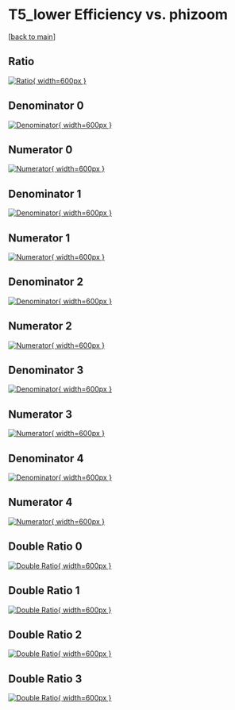 # T5_lower Efficiency vs. phizoom

[[back to main](./)]



## Ratio

[![Ratio](../mtv/var/T5_lower_base_13_1_eff_phizoom.png){ width=600px }](../mtv/var/T5_lower_base_13_1_eff_phizoom.pdf)

## Denominator 0

[![Denominator](../mtv/den/T5_lower_base_13_1_eff_phizoom_den0.png){ width=600px }](../mtv/den/T5_lower_base_13_1_eff_phizoom_den0.pdf)

## Numerator 0

[![Numerator](../mtv/num/T5_lower_base_13_1_eff_phizoom_num0.png){ width=600px }](../mtv/num/T5_lower_base_13_1_eff_phizoom_num0.pdf)

## Denominator 1

[![Denominator](../mtv/den/T5_lower_base_13_1_eff_phizoom_den1.png){ width=600px }](../mtv/den/T5_lower_base_13_1_eff_phizoom_den1.pdf)

## Numerator 1

[![Numerator](../mtv/num/T5_lower_base_13_1_eff_phizoom_num1.png){ width=600px }](../mtv/num/T5_lower_base_13_1_eff_phizoom_num1.pdf)

## Denominator 2

[![Denominator](../mtv/den/T5_lower_base_13_1_eff_phizoom_den2.png){ width=600px }](../mtv/den/T5_lower_base_13_1_eff_phizoom_den2.pdf)

## Numerator 2

[![Numerator](../mtv/num/T5_lower_base_13_1_eff_phizoom_num2.png){ width=600px }](../mtv/num/T5_lower_base_13_1_eff_phizoom_num2.pdf)

## Denominator 3

[![Denominator](../mtv/den/T5_lower_base_13_1_eff_phizoom_den3.png){ width=600px }](../mtv/den/T5_lower_base_13_1_eff_phizoom_den3.pdf)

## Numerator 3

[![Numerator](../mtv/num/T5_lower_base_13_1_eff_phizoom_num3.png){ width=600px }](../mtv/num/T5_lower_base_13_1_eff_phizoom_num3.pdf)

## Denominator 4

[![Denominator](../mtv/den/T5_lower_base_13_1_eff_phizoom_den4.png){ width=600px }](../mtv/den/T5_lower_base_13_1_eff_phizoom_den4.pdf)

## Numerator 4

[![Numerator](../mtv/num/T5_lower_base_13_1_eff_phizoom_num4.png){ width=600px }](../mtv/num/T5_lower_base_13_1_eff_phizoom_num4.pdf)

## Double Ratio 0

[![Double Ratio](../mtv/ratio/T5_lower_base_13_1_eff_phizoom_ratio0.png){ width=600px }](../mtv/ratio/T5_lower_base_13_1_eff_phizoom_ratio0.pdf)

## Double Ratio 1

[![Double Ratio](../mtv/ratio/T5_lower_base_13_1_eff_phizoom_ratio1.png){ width=600px }](../mtv/ratio/T5_lower_base_13_1_eff_phizoom_ratio1.pdf)

## Double Ratio 2

[![Double Ratio](../mtv/ratio/T5_lower_base_13_1_eff_phizoom_ratio2.png){ width=600px }](../mtv/ratio/T5_lower_base_13_1_eff_phizoom_ratio2.pdf)

## Double Ratio 3

[![Double Ratio](../mtv/ratio/T5_lower_base_13_1_eff_phizoom_ratio3.png){ width=600px }](../mtv/ratio/T5_lower_base_13_1_eff_phizoom_ratio3.pdf)

